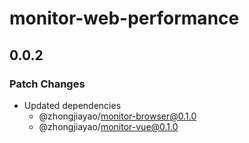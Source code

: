 # monitor-web-performance

## 0.0.2

### Patch Changes

- Updated dependencies
  - @zhongjiayao/monitor-browser@0.1.0
  - @zhongjiayao/monitor-vue@0.1.0
